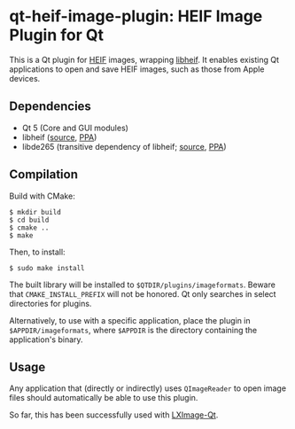 # qt-heif-image-plugin: HEIF Image Plugin for Qt
This is a Qt plugin for [HEIF] images, wrapping [libheif]. It enables existing
Qt applications to open and save HEIF images, such as those from Apple devices.

[HEIF]: https://en.wikipedia.org/wiki/High_Efficiency_Image_File_Format
[libheif]: https://github.com/strukturag/libheif

## Dependencies
- Qt 5 (Core and GUI modules)
- libheif ([source](https://github.com/strukturag/libheif),
  [PPA](https://launchpad.net/~strukturag/+archive/ubuntu/libheif))
- libde265 (transitive dependency of libheif;
  [source](https://github.com/strukturag/libde265),
  [PPA](https://launchpad.net/~strukturag/+archive/ubuntu/libde265))

## Compilation
Build with CMake:
```
$ mkdir build
$ cd build
$ cmake ..
$ make
```

Then, to install:
```
$ sudo make install
```

The built library will be installed to `$QTDIR/plugins/imageformats`. Beware
that `CMAKE_INSTALL_PREFIX` will not be honored. Qt only searches in select
directories for plugins.

Alternatively, to use with a specific application, place the plugin in
`$APPDIR/imageformats`, where `$APPDIR` is the directory containing the
application's binary.

## Usage
Any application that (directly or indirectly) uses `QImageReader` to open image
files should automatically be able to use this plugin.

So far, this has been successfully used with
[LXImage-Qt](https://github.com/lxqt/lximage-qt).
